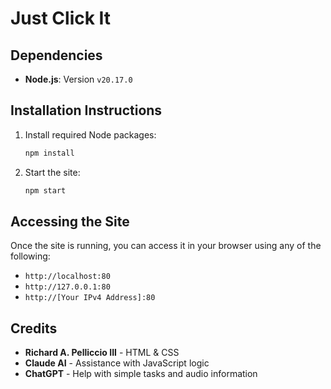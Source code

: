 # Just Click It

## Dependencies
- **Node.js**: Version `v20.17.0`

## Installation Instructions
1. Install required Node packages:
   ```sh
   npm install
   ```
2. Start the site:
   ```sh
   npm start
   ```

## Accessing the Site
Once the site is running, you can access it in your browser using any of the following:
- `http://localhost:80`
- `http://127.0.0.1:80`
- `http://[Your IPv4 Address]:80`

## Credits
- **Richard A. Pelliccio III** - HTML & CSS
- **Claude AI** - Assistance with JavaScript logic
- **ChatGPT** - Help with simple tasks and audio information
